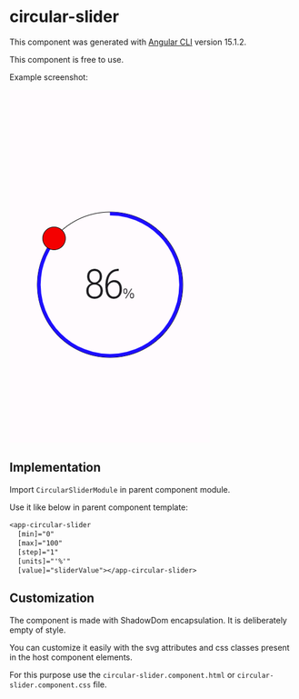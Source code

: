# circular-slider

This component was generated with [Angular CLI](https://github.com/angular/angular-cli) version 15.1.2.

This component is free to use.

Example screenshot:

![alt text](https://github.com/j-lafaye/ng-circular-slider/blob/main/demo/screenshot.png)

## Implementation

Import `CircularSliderModule` in parent component module.

Use it like below in parent component template:
```
<app-circular-slider
  [min]="0"
  [max]="100"
  [step]="1"
  [units]="'%'"
  [value]="sliderValue"></app-circular-slider>
```

## Customization

The component is made with ShadowDom encapsulation.
It is deliberately empty of style.

You can customize it easily with the svg attributes and css classes present in the host component elements.

For this purpose use the `circular-slider.component.html` or `circular-slider.component.css` file.
